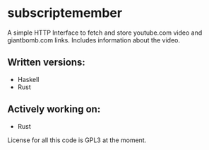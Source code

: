 # subscriptemember
A simple HTTP Interface to fetch and store youtube.com video and giantbomb.com links. Includes information about the video.

## Written versions:
- Haskell
- Rust

## Actively working on:
- Rust

License for all this code is GPL3 at the moment.
